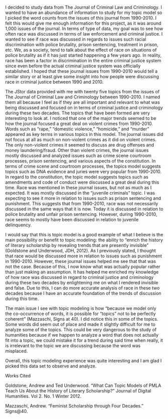 <p>I decided to study data from The Journal of Criminal Law and Criminology. I wanted to have an abundance of information to study for my topic model so I picked the word counts from the issues of this journal from 1990-2010. I felt this would give me enough information for this project, as it was around 1,000 issues of the journal. In terms of type of data, my goal was to see how often race was discussed in terms of law enforcement and criminal justice. I wanted to see if race was discussed in regards to issues such racial discrimination with police brutality, prison sentencing, treatment in prison, etc. We, as a society, tend to talk about the effect of race on situations of police brutality as if it has just started happening a few years ago. In reality, race has been a factor in discrimination in the entire criminal justice system since even before the actual criminal justice system was officially established. I hoped that these journal issues from 1990-2010 would tell a similar story or at least give some insight into how people were discussing race in criminal justice between 1990 and 2010.</p>

<p>The JStor data provided with me with twenty five topics from the issues of The Journal of Criminal Law and Criminology between 1990-2010. I named them all because I feel as if they are all important and relevant to what was being discussed and focused on in terms of criminal justice and criminology during these two decades. The topics that have been formed are very interesting to look at. I noticed that one of the major trends seemed to be how the journal focused a great deal on violent crimes from 1990-2010. Words such as “rape,” “domestic violence,” “homicide,” and “murder” appeared as key terms in various topics in this model. The journal issues did not focus at all as much on non-violent crimes as it did on violent crimes. The only non-violent crimes it seemed to discuss are drug offenses and money laundering/fraud. Other than violent crimes, the journal issues mostly discussed and analyzed issues such as crime scene courtroom processes, prison sentencing, and various aspects of the constitution. In terms of crime scene and courtroom processes, the topics model suggests topics such as DNA evidence and juries were very popular from 1990-2010. In regard to the constitution, the topic model suggests topics such as amendments and code of conduct were discussed a great deal during this time. Race was mentioned in these journal issues, but not as much as I expected. It was mostly discussed in the “juvenile criminals” topic. I was expecting to see it more in relation to issues such as prison sentencing and punishment. This suggests that from 1990-2010, race was not necessarily discussed in the same ways that it is now. Today it is discussed in relation to police brutality and unfair prison sentencing. However, during 1990-2010, race seems to mostly have been discussed in relation to juvenile delinquency.</p>

<p>I would say that this is topic model is a good example of what I believe is the main possibility or benefit to topic modeling: the ability to “enrich the history of literary scholarship by revealing trends that are presently invisible” (Goldstone and Underwood, JDH, 2012). As I previously stated, I thought that race would be discussed more in relation to issues such as punishment in 1990-2010. However, these journal issues helped me see that that was not the case. Because of this, I now know what was actually popular rather than just making an assumption. It has helped me enriched my knowledge of how race was discussed in regard to criminal justice and criminology during these two decades by enlightening me on what I rendered invisible and false. Due to this, I can do more accurate analysis of race in these two decades because I have an accurate foundation of the trends of discussion during this time.</p>

<p>The main issue I see with topic modeling is how “because we model only the co-occurrence of words, it is possible for “topics” not to be perfectly coherent” (Mazzaschi, Signs at 40). I did notice this in some of the topics. Some words did seem out of place and made it slightly difficult for me to analyze some of the topics. This could be very dangerous to the study of humanities because if we happen to analyze a word that does not actually fit into a topic, we could mistake it for a trend during said time when really, it is irrelevant to the topic we are discussing because the word was misplaced.</p>

<p>Overall, this topic modeling experience was quite interesting and I am glad I picked this data set to observe and analyze.</p>

<p>Works Cited</p>

<p>Goldstone, Andrew and Ted Underwood. “What Can Topic Models of PMLA Teach Us About the History of Literary Scholarship?” Journal of Digital Humanities. Vol 2. No. 1 Winter 2012.</p>

<p>Mazzaschi, Andrew. “Feminist Scholarship through Four Decades.” Signs@40.</p>
